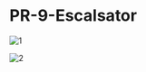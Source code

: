 # PR-9-Escalsator
![1](https://github.com/user-attachments/assets/25f79f94-e52c-4694-84e8-6c4e1722d922)

![2](https://github.com/user-attachments/assets/89556714-de63-4a85-81e7-6da76cf51fb8)





